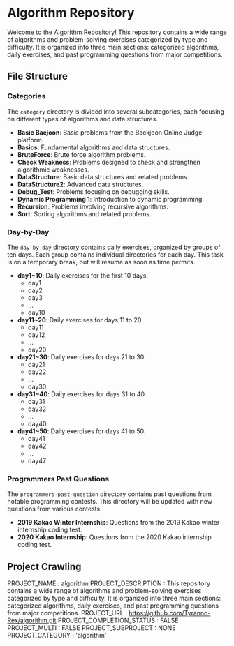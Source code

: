 # Algorithm Repository

Welcome to the Algorithm Repository! This repository contains a wide range of algorithms and problem-solving exercises categorized by type and difficulty. It is organized into three main sections: categorized algorithms, daily exercises, and past programming questions from major competitions.

## File Structure

### Categories
The `category` directory is divided into several subcategories, each focusing on different types of algorithms and data structures.

- **Basic Baejoon**: Basic problems from the Baekjoon Online Judge platform.
- **Basics**: Fundamental algorithms and data structures.
- **BruteForce**: Brute force algorithm problems.
- **Check Weakness**: Problems designed to check and strengthen algorithmic weaknesses.
- **DataStructure**: Basic data structures and related problems.
- **DataStructure2**: Advanced data structures.
- **Debug_Test**: Problems focusing on debugging skills.
- **Dynamic Programming 1**: Introduction to dynamic programming.
- **Recursion**: Problems involving recursive algorithms.
- **Sort**: Sorting algorithms and related problems.

### Day-by-Day
The `day-by-day` directory contains daily exercises, organized by groups of ten days. Each group contains individual directories for each day. This task is on a temporary break, but will resume as soon as time permits.

- **day1~10**: Daily exercises for the first 10 days.
  - day1
  - day2
  - day3
  - ...
  - day10
- **day11~20**: Daily exercises for days 11 to 20.
  - day11
  - day12
  - ...
  - day20
- **day21~30**: Daily exercises for days 21 to 30.
  - day21
  - day22
  - ...
  - day30
- **day31~40**: Daily exercises for days 31 to 40.
  - day31
  - day32
  - ...
  - day40
- **day41~50**: Daily exercises for days 41 to 50.
  - day41
  - day42
  - ...
  - day47



### Programmers Past Questions
The `programmers-past-question` directory contains past questions from notable programming contests.
This directory will be updated with new questions from various contests.

- **2019 Kakao Winter Internship**: Questions from the 2019 Kakao winter internship coding test.
- **2020 Kakao Internship**: Questions from the 2020 Kakao internship coding test.

## Project Crawling

PROJECT_NAME : algorithm
PROJECT_DESCRIPTION : This repository contains a wide range of algorithms and problem-solving exercises categorized by type and difficulty. It is organized into three main sections: categorized algorithms, daily exercises, and past programming questions from major competitions.
PROJECT_URL : https://github.com/Tyranno-Rex/algorithm.git
PROJECT_COMPLETION_STATUS : FALSE
PROJECT_MULTI : FALSE
PROJECT_SUBPROJECT : NONE
PROJECT_CATEGORY : 'algorithm'